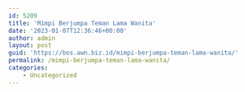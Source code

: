 ```yaml
---
id: 5209
title: 'Mimpi Berjumpa Teman Lama Wanita'
date: '2023-01-07T12:36:46+00:00'
author: admin
layout: post
guid: 'https://bos.awn.biz.id/mimpi-berjumpa-teman-lama-wanita/'
permalink: /mimpi-berjumpa-teman-lama-wanita/
categories:
    - Uncategorized
---
```


